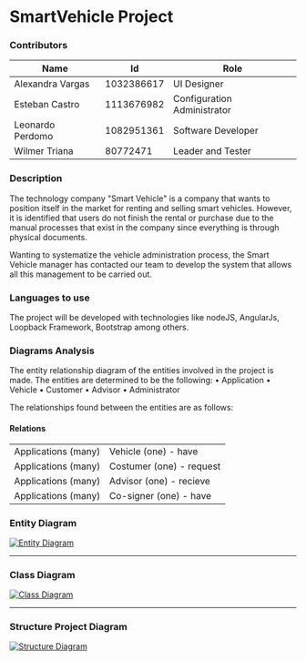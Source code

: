 # **SmartVehicle Project**

### Contributors


|  Name | Id  | Role |
| ------------------------ |-------|------|
|Alexandra Vargas|1032386617|UI Designer |
|Esteban Castro|1113676982|Configuration Administrator|
|Leonardo Perdomo |1082951361| Software Developer|
|Wilmer Triana|80772471|Leader and Tester|

### Description

The technology company "Smart Vehicle" is a company that wants to position itself in the market for renting and selling smart vehicles. However, it is identified that users do not finish the rental or purchase due to the manual processes that exist in the company since everything is through physical documents.

Wanting to systematize the vehicle administration process, the Smart Vehicle manager has contacted our team to develop the system that allows all this management to be carried out.

### Languages to use

The project will be developed with technologies like nodeJS, AngularJs, Loopback Framework, Bootstrap among others. 

### Diagrams Analysis 

The entity relationship diagram of the entities involved in the project is made. The entities are determined to be the following:
• Application
• Vehicle
• Customer
• Advisor
• Administrator

The relationships found between the entities are as follows:

#### Relations
|  | |
| ------------ | ------------ |
|   Applications (many)| Vehicle (one) - have   |
|Applications (many)| Costumer (one) - request   |
|Applications (many)| Advisor (one) - recieve   |
|Applications (many)| Co-signer (one) - have   |


### Entity Diagram
[![Entity Diagram](https://github.com/wtrianav/SmartVehicleApp/blob/main/SmartVehicleEntidades.png "Entity Diagram")](https://github.com/wtrianav/SmartVehicleApp/blob/main/SmartVehicleEntidades.png "Entity Diagram")

------------

### Class Diagram
[![Class Diagram](https://github.com/wtrianav/SmartVehicleApp/blob/main/SmarthVehicle.png "Class Diagram")](https://github.com/wtrianav/SmartVehicleApp/blob/main/SmarthVehicle.png "Class Diagram")

------------

### Structure Project Diagram
[![Structure Diagram](https://github.com/wtrianav/SmartVehicleApp/blob/main/Structure%20Diagram.jpeg "Structure Diagram")](https://github.com/wtrianav/SmartVehicleApp/blob/main/Structure%20Diagram.jpeg "Structure Diagram")
